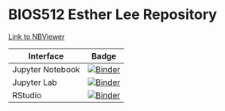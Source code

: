 # BIOS512 Esther Lee Repository 
[Link to NBViewer](https://nbviewer.jupyter.org/github/leeesther/BIOS512/tree/main/)

| Interface | Badge |
| --------- | ----- |
| Jupyter Notebook | [![Binder](http://mybinder.org/badge_logo.svg)](http://mybinder.org/v2/gh/leeesther/BIOS512/main) |
| Jupyter Lab | [![Binder](http://mybinder.org/badge_logo.svg)](http://mybinder.org/v2/gh/leeesther/BIOS512/main?urlpath=lab) |
| RStudio | [![Binder](http://mybinder.org/badge_logo.svg)](http://mybinder.org/v2/gh/leeesther/BIOS512/main?urlpath=rstudio) |
